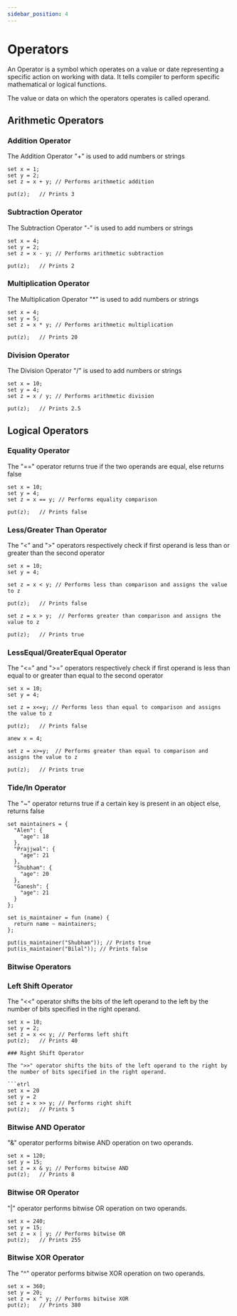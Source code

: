 ```yaml
---
sidebar_position: 4
---
```


# Operators

An Operator is a symbol which operates on a value or date representing a specific action on working with data. It tells compiler to perform specific mathematical or logical functions.

The value or data on which the operators operates is called operand.

## Arithmetic Operators

### Addition Operator

The Addition Operator "+" is used to add numbers or strings

```etrl
set x = 1;
set y = 2;
set z = x + y; // Performs arithmetic addition

put(z);   // Prints 3
```

### Subtraction Operator

The Subtraction Operator "-" is used to add numbers or strings

```etrl
set x = 4;
set y = 2;
set z = x - y; // Performs arithmetic subtraction

put(z);   // Prints 2
```

### Multiplication Operator

The Multiplication Operator "\*" is used to add numbers or strings

```etrl
set x = 4;
set y = 5;
set z = x * y; // Performs arithmetic multiplication

put(z);   // Prints 20
```

### Division Operator

The Division Operator "/" is used to add numbers or strings

```etrl
set x = 10;
set y = 4;
set z = x / y; // Performs arithmetic division

put(z);   // Prints 2.5
```

## Logical Operators

### Equality Operator

The "==" operator returns true if the two operands are equal, else returns false

```etrl
set x = 10;
set y = 4;
set z = x == y; // Performs equality comparison

put(z);   // Prints false
```

### Less/Greater Than Operator

The "<" and ">" operators respectively check if first operand is less than or greater than the second operator

```etrl
set x = 10;
set y = 4;

set z = x < y; // Performs less than comparison and assigns the value to z

put(z);   // Prints false

set z = x > y;  // Performs greater than comparison and assigns the value to z

put(z);   // Prints true
```

### LessEqual/GreaterEqual Operator

The "<=" and ">=" operators respectively check if first operand is less than equal to or greater than equal to the second operator

```etrl
set x = 10;
set y = 4;

set z = x<=y; // Performs less than equal to comparison and assigns the value to z

put(z);   // Prints false

anew x = 4;

set z = x>=y;  // Performs greater than equal to comparison and assigns the value to z

put(z);   // Prints true
```

### Tide/In Operator

The "~" operator returns true if a certain key is present in an object else, returns false

```etrl
set maintainers = {
  "Alen": {
    "age": 18
  },
  "Prajjwal": {
    "age": 21
  },
  "Shubham": {
    "age": 20
  },
  "Ganesh": {
    "age": 21
  }
};

set is_maintainer = fun (name) {
  return name ~ maintainers;
};

put(is_maintainer("Shubham")); // Prints true
put(is_maintainer("Bilal")); // Prints false
```
### Bitwise Operators

### Left Shift Operator

The "<<" operator shifts the bits of the left operand to the left by the number of bits specified in the right operand.

```etrl
set x = 10;
set y = 2;
set z = x << y; // Performs left shift
put(z);   // Prints 40

### Right Shift Operator

The ">>" operator shifts the bits of the left operand to the right by the number of bits specified in the right operand.

```etrl
set x = 20
set y = 2
set z = x >> y; // Performs right shift
put(z);   // Prints 5
```
### Bitwise AND Operator

"&" operator performs bitwise AND operation on two operands.

```etrl
set x = 120;
set y = 15;
set z = x & y; // Performs bitwise AND
put(z);   // Prints 8
```
### Bitwise OR Operator

"|" operator performs bitwise OR operation on two operands.

```etrl
set x = 240;
set y = 15;
set z = x | y; // Performs bitwise OR
put(z);   // Prints 255
```

### Bitwise XOR Operator

The "^" operator performs bitwise XOR operation on two operands.

```etrl
set x = 360;
set y = 20;
set z = x ^ y; // Performs bitwise XOR
put(z);   // Prints 380
```


